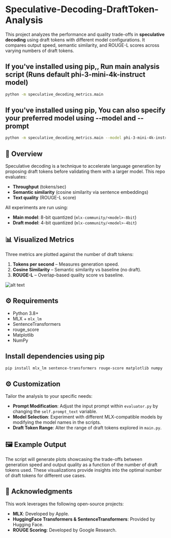 # Speculative-Decoding-DraftToken-Analysis

This project analyzes the performance and quality trade-offs in **speculative decoding** using draft tokens with different model configurations. It compares output speed, semantic similarity, and ROUGE-L scores across varying numbers of draft tokens.

## If you've installed using pip,, Run main analysis script (Runs default phi-3-mini-4k-instruct model)
```bash
python -m speculative_decoding_metrics.main
```
## If you've installed using pip, You can also specify your preferred model using --model and --prompt
```bash
python -m speculative_decoding_metrics.main --model phi-3-mini-4k-instruct --prompt "What are the benefits of AI in education?"
```

## 📌 Overview

Speculative decoding is a technique to accelerate language generation by proposing draft tokens before validating them with a larger model. This repo evaluates:

- **Throughput** (tokens/sec)
- **Semantic similarity** (cosine similarity via sentence embeddings)
- **Text quality** (ROUGE-L score)

All experiments are run using:
- **Main model**: 8-bit quantized (`mlx-community/<model>-8bit`)
- **Draft model**: 4-bit quantized (`mlx-community/<model>-4bit`)

## 📊 Visualized Metrics

Three metrics are plotted against the number of draft tokens:

1. **Tokens per second** – Measures generation speed.
2. **Cosine Similarity** – Semantic similarity vs baseline (no draft).
3. **ROUGE-L** – Overlap-based quality score vs baseline.

![alt text](assets/image.png)

## ⚙️ Requirements

- Python 3.8+
- MLX + `mlx_lm`
- SentenceTransformers
- rouge_score
- Matplotlib
- NumPy

## Install dependencies using pip 

```bash 
pip install mlx_lm sentence-transformers rouge-score matplotlib numpy
```


## ⚙️ Customization

Tailor the analysis to your specific needs:

- **Prompt Modification**: Adjust the input prompt within `evaluator.py` by changing the `self.prompt_text` variable.
- **Model Selection**: Experiment with different MLX-compatible models by modifying the model names in the scripts.
- **Draft Token Range**: Alter the range of draft tokens explored in `main.py`.

## 🖼️ Example Output

The script will generate plots showcasing the trade-offs between generation speed and output quality as a function of the number of draft tokens used. These visualizations provide insights into the optimal number of draft tokens for different use cases.

## 🙏 Acknowledgments

This work leverages the following open-source projects:

- **MLX**: Developed by Apple.
- **HuggingFace Transformers & SentenceTransformers**: Provided by Hugging Face.
- **ROUGE Scoring**: Developed by Google Research.